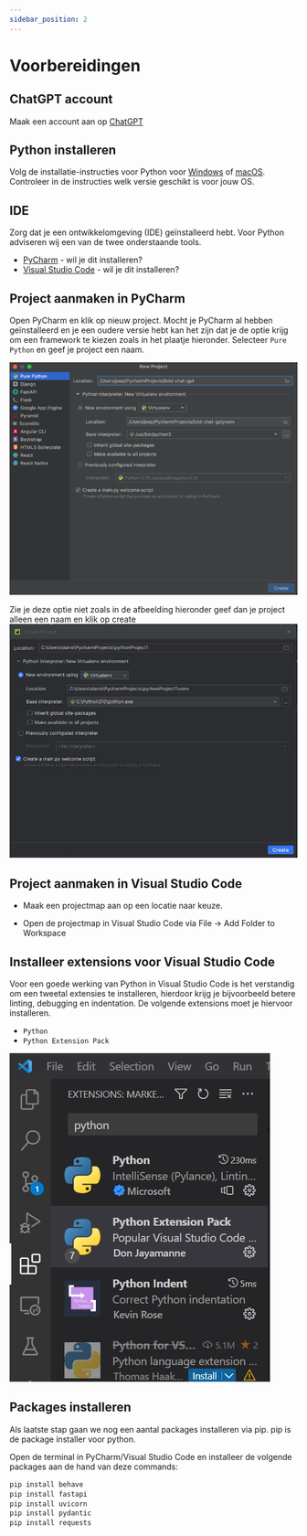 ```yaml
---
sidebar_position: 2
---
```


# Voorbereidingen

## ChatGPT account

Maak een account aan op [ChatGPT](https://chat.openai.com/)

## Python installeren

Volg de installatie-instructies voor Python
voor [Windows](https://www.digitalocean.com/community/tutorials/install-python-windows-10)
of [macOS](https://www.makeuseof.com/how-to-install-python-on-mac/). Controleer in de instructies welk versie geschikt
is voor jouw OS.

## IDE

Zorg dat je een ontwikkelomgeving (IDE) geïnstalleerd hebt. Voor Python adviseren wij een van de twee onderstaande
tools.

- [PyCharm](https://www.jetbrains.com/pycharm/download) - wil je dit installeren?
- [Visual Studio Code](https://code.visualstudio.com/Download) - wil je dit installeren?

## Project aanmaken in PyCharm

Open PyCharm en klik op nieuw project. Mocht je PyCharm al hebben geïnstalleerd en je een oudere versie hebt kan het
zijn dat je de optie krijg om een framework te kiezen zoals in het plaatje hieronder. Selecteer `Pure Python` en geef je
project een naam.

![project.png](project.png)

Zie je deze optie niet zoals in de afbeelding hieronder geef dan je project alleen een naam en klik op create
![project2.jpg](project2.jpg)

## Project aanmaken in Visual Studio Code

- Maak een projectmap aan op een locatie naar keuze.

- Open de projectmap in Visual Studio Code via File -> Add Folder to Workspace

## Installeer extensions voor Visual Studio Code

Voor een goede werking van Python in Visual Studio Code is het verstandig om een tweetal extensies te installeren,
hierdoor krijg je bijvoorbeeld betere linting, debugging en indentation.
De volgende extensions moet je hiervoor installeren.

- `Python`
- `Python Extension Pack`

![extension-python.jpg](extension-python.jpg)

## Packages installeren

Als laatste stap gaan we nog een aantal packages installeren via pip. pip is de package installer voor python.

Open de terminal in PyCharm/Visual Studio Code en installeer de volgende packages aan de hand van deze commands:

```bash
pip install behave
pip install fastapi
pip install uvicorn
pip install pydantic
pip install requests
```
